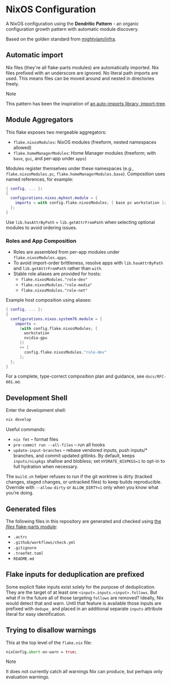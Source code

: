 # NixOS Configuration

A NixOS configuration using the **Dendritic Pattern** - an organic configuration growth pattern with automatic module discovery.

Based on the golden standard from [mightyiam/infra](https://github.com/mightyiam/infra).

## Automatic import

Nix files (they're all flake-parts modules) are automatically imported.
Nix files prefixed with an underscore are ignored.
No literal path imports are used.
This means files can be moved around and nested in directories freely.

> [!NOTE]
> This pattern has been the inspiration of [an auto-imports library, import-tree](https://github.com/vic/import-tree).

## Module Aggregators

This flake exposes two mergeable aggregators:

- `flake.nixosModules`: NixOS modules (freeform, nested namespaces allowed)
- `flake.homeManagerModules`: Home Manager modules (freeform; with `base`, `gui`, and per-app under `apps`)

Modules register themselves under these namespaces (e.g., `flake.nixosModules.pc`, `flake.homeManagerModules.base`).
Composition uses named references, for example:

```nix
{ config, ... }:
{
  configurations.nixos.myhost.module = {
    imports = with config.flake.nixosModules; [ base pc workstation ];
  };
}
```

Use `lib.hasAttrByPath` + `lib.getAttrFromPath` when selecting optional modules to avoid ordering issues.

### Roles and App Composition

- Roles are assembled from per-app modules under `flake.nixosModules.apps`.
- To avoid import-order brittleness, resolve apps with `lib.hasAttrByPath` and `lib.getAttrFromPath` rather than `with`.
- Stable role aliases are provided for hosts:
  - `flake.nixosModules."role-dev"`
  - `flake.nixosModules."role-media"`
  - `flake.nixosModules."role-net"`

Example host composition using aliases:

```nix
{ config, ... }:
{
  configurations.nixos.system76.module = {
    imports =
      (with config.flake.nixosModules; [
        workstation
        nvidia-gpu
      ])
      ++ [
        config.flake.nixosModules."role-dev"
      ];
  };
}
```

For a complete, type-correct composition plan and guidance, see
`docs/RFC-001.md`.

## Development Shell

Enter the development shell:

```bash
nix develop
```

Useful commands:

- `nix fmt` – format files
- `pre-commit run --all-files` – run all hooks
- `update-input-branches` – rebase vendored inputs, push inputs/\* branches, and commit updated gitlinks. By default, keeps `inputs/nixpkgs` shallow and blobless; set `HYDRATE_NIXPKGS=1` to opt-in to full hydration when necessary.

The `build.sh` helper refuses to run if the git worktree is dirty (tracked changes, staged changes, or untracked files) to keep builds reproducible. Override with `--allow-dirty` or `ALLOW_DIRTY=1` only when you know what you’re doing.

## Generated files

The following files in this repository are generated and checked
using [the _files_ flake-parts module](https://github.com/mightyiam/files):

- `.actrc`
- `.github/workflows/check.yml`
- `.gitignore`
- `.treefmt.toml`
- `README.md`

## Flake inputs for deduplication are prefixed

Some explicit flake inputs exist solely for the purpose of deduplication.
They are the target of at least one `<input>.inputs.<input>.follows`.
But what if in the future all of those targeting `follows` are removed?
Ideally, Nix would detect that and warn.
Until that feature is available those inputs are prefixed with `dedupe_`
and placed in an additional separate `inputs` attribute literal
for easy identification.

## Trying to disallow warnings

This at the top level of the `flake.nix` file:

```nix
nixConfig.abort-on-warn = true;
```

> [!NOTE]
> It does not currently catch all warnings Nix can produce, but perhaps only evaluation warnings.
